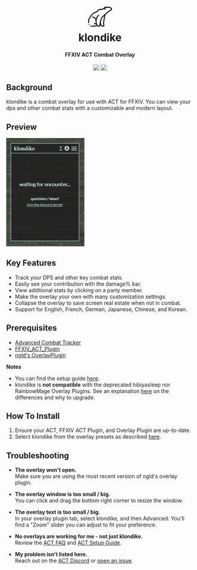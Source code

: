 <h1 align="center">
  <br><a href="https://github.com/kalilistic/klondike"><img src="img/bannerIcon.png"></a>
  <br>klondike<br>
</h1>
<h4 align="center">FFXIV ACT Combat Overlay</h4>

<p align="center">
  <a href="https://kalilistic.github.io/klondike"><img src="https://img.shields.io/website?down_color=red&down_message=offline&label=overlay&up_color=brightgreen&up_message=online&url=https%3A%2F%2Fkalilistic.github.io%2Fklondike"></a>
  <a href="https://github.com/kalilistic/klondike/blob/master/LICENSE"><img src="https://img.shields.io/github/license/kalilistic/klondike?color=lightgrey"></a>
</p>

## Background

klondike is a combat overlay for use with ACT for FFXIV. You can view your dps and other combat stats with a customizable and modern layout.

## Preview

![image](img/demo.gif)

## Key Features

* Track your DPS and other key combat stats.
* Easily see your contribution with the damage% bar.
* View additional stats by clicking on a party member.
* Make the overlay your own with many customization settings.
* Collapse the overlay to save screen real estate when not in combat.
* Support for English, French, German, Japanese, Chinese, and Korean.

## Prerequisites

* <a href="https://github.com/EQAditu/AdvancedCombatTracker">Advanced Combat Tracker</a>
* <a href="https://github.com/ravahn/FFXIV_ACT_Plugin">FFXIV_ACT_Plugin</a>
* <a href="https://github.com/ngld/OverlayPlugin">ngld's OverlayPlugin</a>

**Notes**
* You can find the setup guide <a href="https://github.com/FFXIV-ACT/setup-guide#readme">here</a>.
* klondike is **not compatible** with the deprecated hibiyasleep nor RainbowMage Overlay Plugins. See an explanation 
  <a href="https://gist.github.com/ngld/e2217563bbbe1750c0917217f136687d#what-is-the-difference-between-the-ngld-overlayplugin-and-hibiyasleep-overlayplugin">here</a> on the differences and why to upgrade.

## How To Install

1. Ensure your ACT, FFXIV ACT Plugin, and Overlay Plugin are up-to-date.
2. Select klondike from the overlay presets as described <a href="https://github.com/FFXIV-ACT/setup-guide#preset-overlays">here</a>.

## Troubleshooting
* **The overlay won't open.**<br>
  Make sure you are using the most recent version of ngld's overlay plugin.

* **The overlay window is too small / big.**<br>
  You can click and drag the bottom right corner to resize the window.
  
* **The overlay text is too small / big.**<br>
  In your overlay plugin tab, select klondike, and then Advanced. You'll find a "Zoom" slider you can adjust to fit your preference.
  
* **No overlays are working for me - not just klondike.**<br>
  Review the <a href="https://gist.github.com/ngld/e2217563bbbe1750c0917217f136687d">ACT FAQ</a> and <a href="https://github.com/FFXIV-ACT/setup-guide#readme">ACT Setup Guide</a>.

* **My problem isn't listed here.**<br>
  Reach out on the <a href="https://discord.gg/ahFKcmx">ACT Discord</a> or <a href="https://github.com/kalilistic/klondike/issues">open an issue</a>.
  
  

